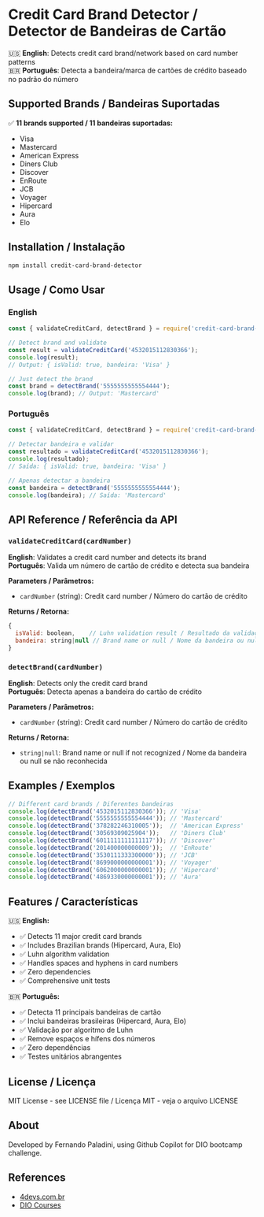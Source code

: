 # Credit Card Brand Detector / Detector de Bandeiras de Cartão

🇺🇸 **English**: Detects credit card brand/network based on card number patterns  
🇧🇷 **Português**: Detecta a bandeira/marca de cartões de crédito baseado no padrão do número

## Supported Brands / Bandeiras Suportadas

✅ **11 brands supported / 11 bandeiras suportadas:**

- Visa
- Mastercard  
- American Express
- Diners Club
- Discover
- EnRoute
- JCB
- Voyager
- Hipercard
- Aura
- Elo

## Installation / Instalação

```bash
npm install credit-card-brand-detector
```

## Usage / Como Usar

### English
```javascript
const { validateCreditCard, detectBrand } = require('credit-card-brand-detector');

// Detect brand and validate
const result = validateCreditCard('4532015112830366');
console.log(result);
// Output: { isValid: true, bandeira: 'Visa' }

// Just detect the brand
const brand = detectBrand('5555555555554444');
console.log(brand); // Output: 'Mastercard'
```

### Português
```javascript
const { validateCreditCard, detectBrand } = require('credit-card-brand-detector');

// Detectar bandeira e validar
const resultado = validateCreditCard('4532015112830366');
console.log(resultado);
// Saída: { isValid: true, bandeira: 'Visa' }

// Apenas detectar a bandeira
const bandeira = detectBrand('5555555555554444');
console.log(bandeira); // Saída: 'Mastercard'
```

## API Reference / Referência da API

### `validateCreditCard(cardNumber)`
**English**: Validates a credit card number and detects its brand  
**Português**: Valida um número de cartão de crédito e detecta sua bandeira

**Parameters / Parâmetros:**
- `cardNumber` (string): Credit card number / Número do cartão de crédito

**Returns / Retorna:**
```javascript
{
  isValid: boolean,    // Luhn validation result / Resultado da validação Luhn
  bandeira: string|null // Brand name or null / Nome da bandeira ou null
}
```

### `detectBrand(cardNumber)`
**English**: Detects only the credit card brand  
**Português**: Detecta apenas a bandeira do cartão de crédito

**Parameters / Parâmetros:**
- `cardNumber` (string): Credit card number / Número do cartão de crédito

**Returns / Retorna:**
- `string|null`: Brand name or null if not recognized / Nome da bandeira ou null se não reconhecida

## Examples / Exemplos

```javascript
// Different card brands / Diferentes bandeiras
console.log(detectBrand('4532015112830366')); // 'Visa'
console.log(detectBrand('5555555555554444')); // 'Mastercard'
console.log(detectBrand('378282246310005'));  // 'American Express'
console.log(detectBrand('30569309025904'));   // 'Diners Club'
console.log(detectBrand('6011111111111117')); // 'Discover'
console.log(detectBrand('201400000000009'));  // 'EnRoute'
console.log(detectBrand('3530111333300000')); // 'JCB'
console.log(detectBrand('8699000000000001')); // 'Voyager'
console.log(detectBrand('6062000000000001')); // 'Hipercard'
console.log(detectBrand('4869330000000001')); // 'Aura'
```

## Features / Características

🇺🇸 **English:**
- ✅ Detects 11 major credit card brands
- ✅ Includes Brazilian brands (Hipercard, Aura, Elo)
- ✅ Luhn algorithm validation
- ✅ Handles spaces and hyphens in card numbers
- ✅ Zero dependencies
- ✅ Comprehensive unit tests

🇧🇷 **Português:**
- ✅ Detecta 11 principais bandeiras de cartão
- ✅ Inclui bandeiras brasileiras (Hipercard, Aura, Elo)
- ✅ Validação por algoritmo de Luhn
- ✅ Remove espaços e hífens dos números
- ✅ Zero dependências
- ✅ Testes unitários abrangentes

## License / Licença

MIT License - see LICENSE file / Licença MIT - veja o arquivo LICENSE

## About

Developed by Fernando Paladini, using Github Copilot for DIO bootcamp challenge.

## References

- [4devs.com.br](https://www.4devs.com.br/gerador_de_numero_cartao_credito)
- [DIO Courses](https://www.dio.me/)